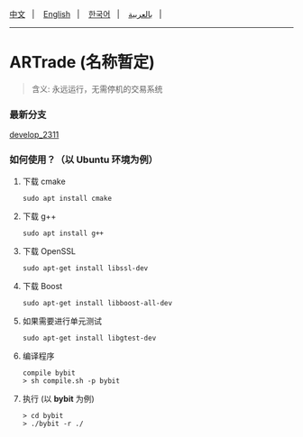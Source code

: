 [中文](./Chinese.md)&nbsp;&nbsp;&nbsp;|&nbsp;&nbsp;&nbsp;
[English](./../README.md)&nbsp;&nbsp;&nbsp;|&nbsp;&nbsp;&nbsp;
[한국어](./Korean.md)&nbsp;&nbsp;&nbsp;|&nbsp;&nbsp;&nbsp;
[بالعربية](Arabic.md)&nbsp;&nbsp;&nbsp;|&nbsp;&nbsp;&nbsp;

<hr/>

# ARTrade (名称暂定)
> 含义: 永远运行，无需停机的交易系统

### 最新分支
[develop_2311](https://github.com/hulingyue/ARTrade/tree/develop_2311)

### 如何使用？（以 **Ubuntu** 环境为例）
1. 下载 cmake
    ``` shell
    sudo apt install cmake
    ```
2. 下载 g++
    ```shell
    sudo apt install g++
    ```
3. 下载 OpenSSL
    ```shell
    sudo apt-get install libssl-dev
    ```
4. 下载 Boost
    ```shell
    sudo apt-get install libboost-all-dev
    ```
5. 如果需要进行单元测试
    ```
    sudo apt-get install libgtest-dev
    ```
6. 编译程序
    ``` shell
    compile bybit
    > sh compile.sh -p bybit
    ```
7. 执行 (以 **bybit** 为例)
    ```shell
    > cd bybit
    > ./bybit -r ./
    ```